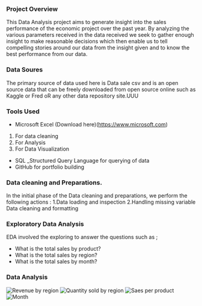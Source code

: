 ### Project Overview
This Data Analysis project aims to generate insight into the sales performance of the economic project over the past year. By analyzing the various parameters received in the data received we seek to gather enough insight to make reasonable decisions which then enable us to tell compelling stories around our data from the insight given and to know the best performance from our data.

### Data Soures
The primary source of data used here is Data sale csv and is an open source data that can be freely downloaded from open source online such as Kaggle or Fred oR any other data repository site.UUU

### Tools Used

- Microsoft Excel (Download here)(https://www.microsoft.com)
1. For data cleaning
2. For Analysis
3. For Data Visualization
- SQL _Structured Query Language for querying of data
- GitHub for portfolio building

### Data cleaning and Preparations. 
In the initial phase of the Data cleaning and preparations, we perform the following actions :
1.Data loading and inspection
2.Handling missing variable
Data cleaning and formatting

### Exploratory Data Analysis
EDA involved the exploring to answer the questions such as ;
- What is the total sales by product?
- What is the total sales by region?
- What is the total sales by month?

### Data Analysis
![Revenue by region](https://github.com/user-attachments/assets/c955156f-cf72-4de5-8263-479f5ae150c4)
![Quantity sold by  region](https://github.com/user-attachments/assets/960ced9b-934b-4497-9449-9dae4b2aedf0)
![Saes per product](https://github.com/user-attachments/assets/e10f0aa7-4501-4699-961a-011c744c61c1)
![Month](https://github.com/user-attachments/assets/39963a5c-0ef3-41e6-a3b9-50c728bbb8c2)

